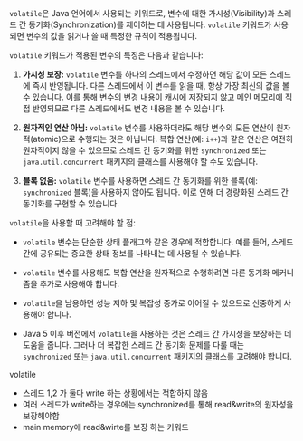 `volatile`은 Java 언어에서 사용되는 키워드로, 변수에 대한 가시성(Visibility)과 스레드 간 동기화(Synchronization)를 제어하는 데 사용됩니다. `volatile` 키워드가 사용되면 변수의 값을 읽거나 쓸 때 특정한 규칙이 적용됩니다.

`volatile` 키워드가 적용된 변수의 특징은 다음과 같습니다:

1. **가시성 보장:** `volatile` 변수를 하나의 스레드에서 수정하면 해당 값이 모든 스레드에 즉시 반영됩니다. 다른 스레드에서 이 변수를 읽을 때, 항상 가장 최신의 값을 볼 수 있습니다. 이를 통해 변수의 변경 내용이 캐시에 저장되지 않고 메인 메모리에 직접 반영되므로 다른 스레드에서도 변경 내용을 볼 수 있습니다.
    
2. **원자적인 연산 아님:** `volatile` 변수를 사용하더라도 해당 변수의 모든 연산이 원자적(atomic)으로 수행되는 것은 아닙니다. 복합 연산(예: `i++`)과 같은 연산은 여전히 원자적이지 않을 수 있으므로 스레드 간 동기화를 위한 `synchronized` 또는 `java.util.concurrent` 패키지의 클래스를 사용해야 할 수도 있습니다.
    
3. **블록 없음:** `volatile` 변수를 사용하면 스레드 간 동기화를 위한 블록(예: `synchronized` 블록)을 사용하지 않아도 됩니다. 이로 인해 더 경량화된 스레드 간 동기화를 구현할 수 있습니다.
    

`volatile`을 사용할 때 고려해야 할 점:

- `volatile` 변수는 단순한 상태 플래그와 같은 경우에 적합합니다. 예를 들어, 스레드 간에 공유되는 중요한 상태 정보를 나타내는 데 사용될 수 있습니다.
    
- `volatile` 변수를 사용해도 복합 연산을 원자적으로 수행하려면 다른 동기화 메커니즘을 추가로 사용해야 합니다.
    
- `volatile`을 남용하면 성능 저하 및 복잡성 증가로 이어질 수 있으므로 신중하게 사용해야 합니다.
    
- Java 5 이후 버전에서 `volatile`을 사용하는 것은 스레드 간 가시성을 보장하는 데 도움을 줍니다. 그러나 더 복잡한 스레드 간 동기화 문제를 다룰 때는 `synchronized` 또는 `java.util.concurrent` 패키지의 클래스를 고려해야 합니다.


volatile 
- 스레드 1,2 가 둘다 write 하는 상황에서는 적합하지 않음
- 여러 스레드가 write하는 경우에는 synchronized를 통해 read&write의 원자성을 보장해야함
- main memory에 read&wirte를 보장 하는 키워드